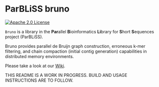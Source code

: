 # ParBLiSS bruno 
[![Apache 2.0 License](https://img.shields.io/badge/license-Apache%20v2.0-blue.svg)](LICENSE)

`Bruno` is a library in the **Par**allel **B**ioinformatics **Li**brary for **S**hort **S**equences project (ParBLiSS).

Bruno provides parallel de Bruijn graph construction, erroneous k-mer filtering, and chain compaction (initial contig generation) capabilities in distributed memory environments.

Please take a look at our [Wiki](https://github.com/ParBLiSS/bruno/wiki).


THIS README IS A WORK IN PROGRESS.  BUILD AND USAGE INSTRUCTIONS ARE TO FOLLOW.


